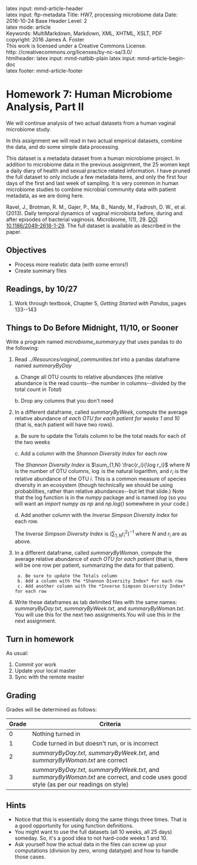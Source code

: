 latex input:	mmd-article-header  
latex input:	ftp-metadata 
Title:	HW7, processing microbiome data
Date:	2016-10-24
Base Header Level:	2  
latex mode:	article  
Keywords:	MultiMarkdown, Markdown, XML, XHTML, XSLT, PDF   
copyright:	2016 James A. Foster  
	This work is licensed under a Creative Commons License.  
	http:	//creativecommons.org/licenses/by-nc-sa/3.0/  
htmlheader:	<script type="text/javascript" async src="https://cdn.mathjax.org/mathjax/latest/MathJax.js?config=TeX-MML-AM_CHTML"></script>
latex input:	mmd-natbib-plain
latex input:	mmd-article-begin-doc  
latex footer:	mmd-article-footer  

# Homework 7: Human Microbiome Analysis, Part II #


We will continue analysis of two actual 
datasets from a human vaginal microbiome study. 

In this assignment we will read in two actual empirical datasets, combine the data, and do some simple data processing. 

This dataset is a metadata dataset from a human microbiome project. In addition to microbiome data in the previous assignment, the 25 women kept a daily diary of health and sexual practice related information. I have pruned the full dataset to only include a few metadata items, and only the first four days of the first and last week of sampling. It is very common in human microbiome studies to combine microbial community data with patient metadata, as we are doing here. 

Ravel, J., Brotman, R. M., Gajer, P., Ma, B., Nandy, M., Fadrosh, D. W., et al. (2013). Daily temporal dynamics of vaginal microbiota before, during and after episodes of bacterial vaginosis. Microbiome, 1(1), 29. [DOI 10.1186/2049-2618-1-29](http://doi.org/10.1186/2049-2618-1-29). The full dataset is available as described in the paper.

## Objectives ##
* Process more realistic data (with some errors!)
* Create summary files
## Readings, by 10/27
1. Work through textbook, Chapter 5, *Getting Started with Pandas*, pages 133--143
## Things to Do Before Midnight, **11/10**, or Sooner ##
Write a program named *microbiome_summary.py* that uses pandas to do the following:

1.  Read *../Resources/vaginal_communities.txt* into a pandas dataframe named *summaryByDay*

	a. Change all OTU counts to relative abundances (the relative abundance is the read counts--the number in columns--divided by the total count in *Total*)

	b. Drop any columns that you don't need
	
2. In a different dataframe, called *summaryByWeek*, compute the average relative abundance of *each OTU for each patient for weeks 1 and 10* (that is, each patient will have two rows).

	a. Be sure to update the Totals column to be the total reads for each of the two weeks 

	c. Add a column with the *Shannon Diversity Index* for each row

	The *Shannon Diversity Index* is $\sum_{1,N} \frac{r_i}{\log r_i}$ where $N$ is the number of OTU columns, $\log$ is the natural logarithm, and $r_i$ is the relative abundance of the OTU $i$. This is a common measure of species diversity in an ecosystem (though technically we should be using probabilities, rather than relative abundances--but let that slide.) Note that the log function is in the *numpy* package and is named *log* (so you will want an *import numpy as np* and *np.log()* somewhere in your code.)

	d. Add another column with the *Inverse Simpson Diversity Index* for each row.

	The *Inverse Simpson Diversity Index* is $\left( \sum_{1,N} r_i^2 \right)^{-1}$ where $N$ and $r_i$ are as above.

4. In a different dataframe, called *summaryByWoman*, compute the average relative abundance of *each OTU for each patient* (that is, there will be one row per patient, summarizing the data for that patient).

		a. Be sure to update the Totals column 
		b. Add a column with the *Shannon Diversity Index* for each row
		c. Add another column with the *Inverse Simpson Diversity Index* for each row
	
4. Write these dataframes as tab delimited files with the same names: *summaryByDay.txt*, *summaryByWeek.txt*, and *summaryByWoman.txt*. You will use this for the next two assignments.You will use this in the next assignment.

## Turn in homework
As usual:

1. Commit yor work
2. Update your local master
3. Sync with the remote master

## Grading
Grades will be determined as follows:

Grade | Criteria 
-------- | --------------
0          | Nothing turned in
1          | Code turned in but doesn't run, or is incorrect
2          | *summaryByDay.txt*, *summaryByWeek.txt*, and *summaryByWoman.txt* are correct
3          |  *summaryByDay.txt*, *summaryByWeek.txt*, and *summaryByWoman.txt* are correct, and code uses good style (as per our readings on style)

## Hints ##
* Notice that this is essentially doing the same things three times. That is a good opportunity for using function definitions. 
* You might want to use the full datasets (all 10 weeks, all 25 days) someday. So, it's a good idea to not hard-code weeks 1 and 10.
* Ask yourself how the actual data in the files can screw up your computations (division by zero, wrong datatype) and how to handle those cases. 
